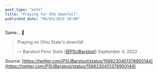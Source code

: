 ```yaml
---
post_type: "note" 
title: "Praying for OSU downfall"
published_date: "09/03/2022 20:09"
---
```


Same... :pray:

> Praying on Ohio State&#39;s downfall</p>&mdash; Barstool Penn State ([@PSUBarstool](https://twitter.com/PSUBarstool)) September 4, 2022

Source: [https://twitter.com/PSUBarstool/status/1566230451378950144](https://twitter.com/PSUBarstool/status/1566230451378950144)